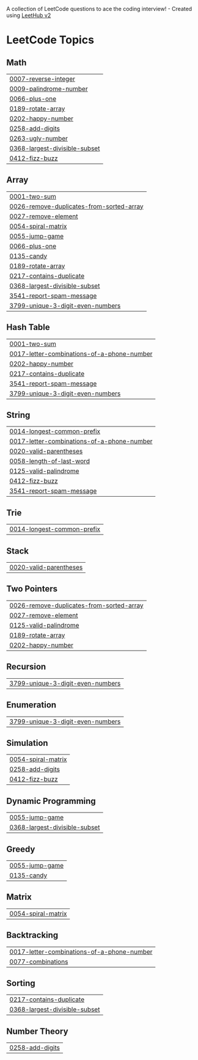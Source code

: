 A collection of LeetCode questions to ace the coding interview! - Created using [LeetHub v2](https://github.com/arunbhardwaj/LeetHub-2.0)
<!---LeetCode Topics Start-->
# LeetCode Topics
## Math
|  |
| ------- |
| [0007-reverse-integer](https://github.com/IQRAAMIR1/Leetcode/tree/master/0007-reverse-integer) |
| [0009-palindrome-number](https://github.com/IQRAAMIR1/Leetcode/tree/master/0009-palindrome-number) |
| [0066-plus-one](https://github.com/IQRAAMIR1/Leetcode/tree/master/0066-plus-one) |
| [0189-rotate-array](https://github.com/IQRAAMIR1/Leetcode/tree/master/0189-rotate-array) |
| [0202-happy-number](https://github.com/IQRAAMIR1/Leetcode/tree/master/0202-happy-number) |
| [0258-add-digits](https://github.com/IQRAAMIR1/Leetcode/tree/master/0258-add-digits) |
| [0263-ugly-number](https://github.com/IQRAAMIR1/Leetcode/tree/master/0263-ugly-number) |
| [0368-largest-divisible-subset](https://github.com/IQRAAMIR1/Leetcode/tree/master/0368-largest-divisible-subset) |
| [0412-fizz-buzz](https://github.com/IQRAAMIR1/Leetcode/tree/master/0412-fizz-buzz) |
## Array
|  |
| ------- |
| [0001-two-sum](https://github.com/IQRAAMIR1/Leetcode/tree/master/0001-two-sum) |
| [0026-remove-duplicates-from-sorted-array](https://github.com/IQRAAMIR1/Leetcode/tree/master/0026-remove-duplicates-from-sorted-array) |
| [0027-remove-element](https://github.com/IQRAAMIR1/Leetcode/tree/master/0027-remove-element) |
| [0054-spiral-matrix](https://github.com/IQRAAMIR1/Leetcode/tree/master/0054-spiral-matrix) |
| [0055-jump-game](https://github.com/IQRAAMIR1/Leetcode/tree/master/0055-jump-game) |
| [0066-plus-one](https://github.com/IQRAAMIR1/Leetcode/tree/master/0066-plus-one) |
| [0135-candy](https://github.com/IQRAAMIR1/Leetcode/tree/master/0135-candy) |
| [0189-rotate-array](https://github.com/IQRAAMIR1/Leetcode/tree/master/0189-rotate-array) |
| [0217-contains-duplicate](https://github.com/IQRAAMIR1/Leetcode/tree/master/0217-contains-duplicate) |
| [0368-largest-divisible-subset](https://github.com/IQRAAMIR1/Leetcode/tree/master/0368-largest-divisible-subset) |
| [3541-report-spam-message](https://github.com/IQRAAMIR1/Leetcode/tree/master/3541-report-spam-message) |
| [3799-unique-3-digit-even-numbers](https://github.com/IQRAAMIR1/Leetcode/tree/master/3799-unique-3-digit-even-numbers) |
## Hash Table
|  |
| ------- |
| [0001-two-sum](https://github.com/IQRAAMIR1/Leetcode/tree/master/0001-two-sum) |
| [0017-letter-combinations-of-a-phone-number](https://github.com/IQRAAMIR1/Leetcode/tree/master/0017-letter-combinations-of-a-phone-number) |
| [0202-happy-number](https://github.com/IQRAAMIR1/Leetcode/tree/master/0202-happy-number) |
| [0217-contains-duplicate](https://github.com/IQRAAMIR1/Leetcode/tree/master/0217-contains-duplicate) |
| [3541-report-spam-message](https://github.com/IQRAAMIR1/Leetcode/tree/master/3541-report-spam-message) |
| [3799-unique-3-digit-even-numbers](https://github.com/IQRAAMIR1/Leetcode/tree/master/3799-unique-3-digit-even-numbers) |
## String
|  |
| ------- |
| [0014-longest-common-prefix](https://github.com/IQRAAMIR1/Leetcode/tree/master/0014-longest-common-prefix) |
| [0017-letter-combinations-of-a-phone-number](https://github.com/IQRAAMIR1/Leetcode/tree/master/0017-letter-combinations-of-a-phone-number) |
| [0020-valid-parentheses](https://github.com/IQRAAMIR1/Leetcode/tree/master/0020-valid-parentheses) |
| [0058-length-of-last-word](https://github.com/IQRAAMIR1/Leetcode/tree/master/0058-length-of-last-word) |
| [0125-valid-palindrome](https://github.com/IQRAAMIR1/Leetcode/tree/master/0125-valid-palindrome) |
| [0412-fizz-buzz](https://github.com/IQRAAMIR1/Leetcode/tree/master/0412-fizz-buzz) |
| [3541-report-spam-message](https://github.com/IQRAAMIR1/Leetcode/tree/master/3541-report-spam-message) |
## Trie
|  |
| ------- |
| [0014-longest-common-prefix](https://github.com/IQRAAMIR1/Leetcode/tree/master/0014-longest-common-prefix) |
## Stack
|  |
| ------- |
| [0020-valid-parentheses](https://github.com/IQRAAMIR1/Leetcode/tree/master/0020-valid-parentheses) |
## Two Pointers
|  |
| ------- |
| [0026-remove-duplicates-from-sorted-array](https://github.com/IQRAAMIR1/Leetcode/tree/master/0026-remove-duplicates-from-sorted-array) |
| [0027-remove-element](https://github.com/IQRAAMIR1/Leetcode/tree/master/0027-remove-element) |
| [0125-valid-palindrome](https://github.com/IQRAAMIR1/Leetcode/tree/master/0125-valid-palindrome) |
| [0189-rotate-array](https://github.com/IQRAAMIR1/Leetcode/tree/master/0189-rotate-array) |
| [0202-happy-number](https://github.com/IQRAAMIR1/Leetcode/tree/master/0202-happy-number) |
## Recursion
|  |
| ------- |
| [3799-unique-3-digit-even-numbers](https://github.com/IQRAAMIR1/Leetcode/tree/master/3799-unique-3-digit-even-numbers) |
## Enumeration
|  |
| ------- |
| [3799-unique-3-digit-even-numbers](https://github.com/IQRAAMIR1/Leetcode/tree/master/3799-unique-3-digit-even-numbers) |
## Simulation
|  |
| ------- |
| [0054-spiral-matrix](https://github.com/IQRAAMIR1/Leetcode/tree/master/0054-spiral-matrix) |
| [0258-add-digits](https://github.com/IQRAAMIR1/Leetcode/tree/master/0258-add-digits) |
| [0412-fizz-buzz](https://github.com/IQRAAMIR1/Leetcode/tree/master/0412-fizz-buzz) |
## Dynamic Programming
|  |
| ------- |
| [0055-jump-game](https://github.com/IQRAAMIR1/Leetcode/tree/master/0055-jump-game) |
| [0368-largest-divisible-subset](https://github.com/IQRAAMIR1/Leetcode/tree/master/0368-largest-divisible-subset) |
## Greedy
|  |
| ------- |
| [0055-jump-game](https://github.com/IQRAAMIR1/Leetcode/tree/master/0055-jump-game) |
| [0135-candy](https://github.com/IQRAAMIR1/Leetcode/tree/master/0135-candy) |
## Matrix
|  |
| ------- |
| [0054-spiral-matrix](https://github.com/IQRAAMIR1/Leetcode/tree/master/0054-spiral-matrix) |
## Backtracking
|  |
| ------- |
| [0017-letter-combinations-of-a-phone-number](https://github.com/IQRAAMIR1/Leetcode/tree/master/0017-letter-combinations-of-a-phone-number) |
| [0077-combinations](https://github.com/IQRAAMIR1/Leetcode/tree/master/0077-combinations) |
## Sorting
|  |
| ------- |
| [0217-contains-duplicate](https://github.com/IQRAAMIR1/Leetcode/tree/master/0217-contains-duplicate) |
| [0368-largest-divisible-subset](https://github.com/IQRAAMIR1/Leetcode/tree/master/0368-largest-divisible-subset) |
## Number Theory
|  |
| ------- |
| [0258-add-digits](https://github.com/IQRAAMIR1/Leetcode/tree/master/0258-add-digits) |
<!---LeetCode Topics End-->